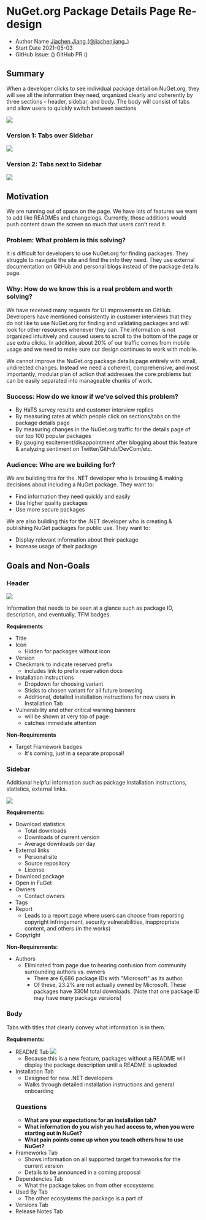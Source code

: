 # NuGet.org Package Details Page Re-design

- Author Name [Jiachen Jiang (@jiachenjiang_)](https://github.com/jcjiang)
- Start Date 2021-05-03
- GitHub Issue: ()
GitHub PR ()

## Summary

When a developer clicks to see individual package detail on NuGet.org, they will see all the information they need, organized clearly and coherently by three sections – header, sidebar, and body. The body will consist of tabs and allow users to quickly switch between sections

![](../../meta/resources/nugetpackagedetails/overallnew.png)

### Version 1: Tabs over Sidebar

![](../../meta/resources/nugetpackagedetails/overallreal.png)

### Version 2: Tabs next to Sidebar

![](../../meta/resources/nugetpackagedetails/overallv2.png)
## Motivation

We are running out of space on the page. We have lots of features we want to add like READMEs and changelogs. Currently, those additions would push content down the screen so much that users can’t read it. 

### Problem: What problem is this solving?

It is difficult for developers to use NuGet.org for finding packages. They struggle to navigate the site and find the info they need. They use external documentation on GitHub and personal blogs instead of the package details page.

### Why: How do we know this is a real problem and worth solving?

We have received many requests for UI improvements on GitHub. Developers have mentioned consistently in customer interviews that they do not like to use NuGet.org for finding and validating  packages and will look for other resources whenever they can. The information is not organized intuitively and caused users to scroll to the bottom of the page or use extra clicks. In addition, about 20% of our traffic comes from mobile usage and we need to make sure our design continues to work with mobile.   

We cannot improve the NuGet.org package details page entirely with small, undirected changes. Instead we need a coherent, comprehensive, and most importantly, modular plan of action that addresses the core problems but can be easily separated into manageable chunks of work.


### Success: How do we know if we’ve solved this problem?
- By HaTS survey results and customer interview replies  
- By measuring rates at which people click on sections/tabs on the package details page  
- By measuring changes in the NuGet.org traffic for the details page of our top 100 popular packages
- By gauging excitement/disappointment after blogging about this feature & analyzing sentiment on Twitter/GitHub/DevCom/etc.


### Audience: Who are we building for?

We are building this for the .NET developer who is browsing & making decisions about including a NuGet package. They want to:
-	Find information they need quickly and easily
-	Use higher quality packages
-	Use more secure packages

We are also building this for the .NET developer who is creating & publishing NuGet packages for public use. They want to:
-	Display relevant information about their package
-	Increase usage of their package

## Goals and Non-Goals

### Header

![](../../meta/resources/nugetpackagedetails/headernew.png)

Information that needs to be seen at a glance such as package ID, description, and eventually, TFM badges.

**Requirements**        
- Title   
- Icon  
    - Hidden for packages without icon
- Version   
- Checkmark to indicate reserved prefix     
  - includes link to prefix reservation docs
- Installation instructions
  - Dropdown for choosing variant
  - Sticks to chosen variant for all future browsing
  - Additional, detailed installation instructions for new users in Installation Tab
- Vulnerability and other critical warning banners 
  - will be shown at very top of page 
  - catches immediate attention

**Non-Requirements**
- Target Framework badges
  - It's coming, just in a separate proposal!


### Sidebar

Additional helpful information such as package installation instructions, statistics, external links. 

![](../../meta/resources/nugetpackagedetail/sidebarnewest.png)

**Requirements:**
- Download statistics 
  - Total downloads
  - Downloads of current version
  - Average downloads per day
- External links
  - Personal site
  - Source repository
  - License
- Download package
- Open in FuGet
- Owners
  - Contact owners
- Tags 
- Report
  - Leads to a report page where users can choose from reporting copyright infringement, security vulnerabilities, inappropriate content, and others (in the works)
- Copyright

**Non-Requirements:**
- Authors
    - Eliminated from page due to hearing confusion from community surrounding authors vs. owners
      - There are 6,686 package IDs with "Microsoft" as its author. 
      - Of these, 23.2% are not actually owned by Microsoft. These packages have 330M total downloads. (Note that one package ID may have many package versions)



### Body

Tabs with titles that clearly convey what information is in them.

**Requirements:**       
- README Tab
![](../../meta/resources/nugetpackagedetails/readmenew.png)
    - Because this is a new feature, packages without a README will display the package description until a README is uploaded
- Installation Tab
    - Designed for new .NET developers
    - Walks through detailed installation instructions and general onboarding 
  ### **Questions**
    - **What are your expectations for an installation tab?**
    - **What information do you wish you had access to, when you were starting out in NuGet?** 
    - **What pain points come up when you teach others how to use NuGet?** 
- Frameworks Tab
    - Shows information on all supported target frameworks for the current version
    - Details to be announced in a coming proposal
- Dependencies Tab
  - What the package takes on from other ecosystems
- Used By Tab
  - The other ecosystems the package is a part of      
- Versions Tab
- Release Notes Tab



